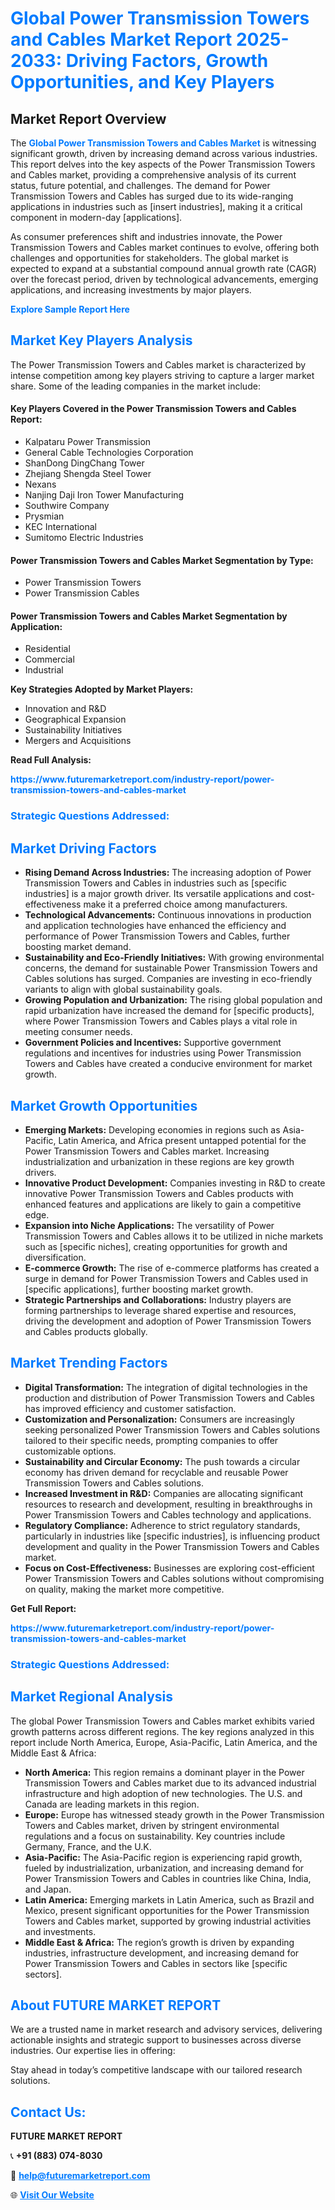 <h1 style="color: #007BFF;">Global Power Transmission Towers and Cables Market Report 2025-2033: Driving Factors, Growth Opportunities, and Key Players</h1>

<section id="overview">
<h2>Market Report Overview</h2>
<p>The <a href="https://www.futuremarketreport.com/industry-report/power-transmission-towers-and-cables-market" style="color: #007BFF; text-decoration: none;"><strong>Global Power Transmission Towers and Cables Market</strong></a> is witnessing significant growth, driven by increasing demand across various industries. This report delves into the key aspects of the Power Transmission Towers and Cables market, providing a comprehensive analysis of its current status, future potential, and challenges. The demand for Power Transmission Towers and Cables has surged due to its wide-ranging applications in industries such as [insert industries], making it a critical component in modern-day [applications].</p>
<p>As consumer preferences shift and industries innovate, the Power Transmission Towers and Cables market continues to evolve, offering both challenges and opportunities for stakeholders. The global market is expected to expand at a substantial compound annual growth rate (CAGR) over the forecast period, driven by technological advancements, emerging applications, and increasing investments by major players.</p>
</section>

<section id="overview">
<p><a href="https://www.futuremarketreport.com/request-sample/reportId=82104" style="color: #007BFF; text-decoration: none;"><strong>Explore Sample Report Here</strong></a></p>
</section>

<section id="key-players">
<h2 style="color: #007BFF;">Market Key Players Analysis</h2>
<p>The Power Transmission Towers and Cables market is characterized by intense competition among key players striving to capture a larger market share. Some of the leading companies in the market include:</p>
<h4>Key Players Covered in the Power Transmission Towers and Cables Report:</h4>
<ul><li>Kalpataru Power Transmission</li><li>General Cable Technologies Corporation</li><li>ShanDong DingChang Tower</li><li>Zhejiang Shengda Steel Tower</li><li>Nexans</li><li>Nanjing Daji Iron Tower Manufacturing</li><li>Southwire Company</li><li>Prysmian</li><li>KEC International</li><li>Sumitomo Electric Industries</li></ul>
<h4>Power Transmission Towers and Cables Market Segmentation by Type:</h4>
<ul><li>Power Transmission Towers</li><li>Power Transmission Cables</li></ul>

<h4>Power Transmission Towers and Cables Market Segmentation by Application:</h4>
<ul><li>Residential</li><li>Commercial</li><li>Industrial</li></ul>
<p><strong>Key Strategies Adopted by Market Players:</strong></p>
<ul>
<li>Innovation and R&D</li>
<li>Geographical Expansion</li>
<li>Sustainability Initiatives</li>
<li>Mergers and Acquisitions</li>
</ul>
</section>

<section>
<p><strong>Read Full Analysis: </strong></p><a href="https://www.futuremarketreport.com/industry-report/power-transmission-towers-and-cables-market" style="color: #007BFF; text-decoration: none;"><strong>https://www.futuremarketreport.com/industry-report/power-transmission-towers-and-cables-market</strong></a>
<h3 style="color: #007BFF;">Strategic Questions Addressed:</h3>
</section>

<section id="driving-factors">
<h2 style="color: #007BFF;">Market Driving Factors</h2>
<ul>
<li><strong>Rising Demand Across Industries:</strong> The increasing adoption of Power Transmission Towers and Cables in industries such as [specific industries] is a major growth driver. Its versatile applications and cost-effectiveness make it a preferred choice among manufacturers.</li>
<li><strong>Technological Advancements:</strong> Continuous innovations in production and application technologies have enhanced the efficiency and performance of Power Transmission Towers and Cables, further boosting market demand.</li>
<li><strong>Sustainability and Eco-Friendly Initiatives:</strong> With growing environmental concerns, the demand for sustainable Power Transmission Towers and Cables solutions has surged. Companies are investing in eco-friendly variants to align with global sustainability goals.</li>
<li><strong>Growing Population and Urbanization:</strong> The rising global population and rapid urbanization have increased the demand for [specific products], where Power Transmission Towers and Cables plays a vital role in meeting consumer needs.</li>
<li><strong>Government Policies and Incentives:</strong> Supportive government regulations and incentives for industries using Power Transmission Towers and Cables have created a conducive environment for market growth.</li>
</ul>
</section>

<section id="growth-opportunities">
<h2 style="color: #007BFF;">Market Growth Opportunities</h2>
<ul>
<li><strong>Emerging Markets:</strong> Developing economies in regions such as Asia-Pacific, Latin America, and Africa present untapped potential for the Power Transmission Towers and Cables market. Increasing industrialization and urbanization in these regions are key growth drivers.</li>
<li><strong>Innovative Product Development:</strong> Companies investing in R&D to create innovative Power Transmission Towers and Cables products with enhanced features and applications are likely to gain a competitive edge.</li>
<li><strong>Expansion into Niche Applications:</strong> The versatility of Power Transmission Towers and Cables allows it to be utilized in niche markets such as [specific niches], creating opportunities for growth and diversification.</li>
<li><strong>E-commerce Growth:</strong> The rise of e-commerce platforms has created a surge in demand for Power Transmission Towers and Cables used in [specific applications], further boosting market growth.</li>
<li><strong>Strategic Partnerships and Collaborations:</strong> Industry players are forming partnerships to leverage shared expertise and resources, driving the development and adoption of Power Transmission Towers and Cables products globally.</li>
</ul>
</section>

<section id="trending-factors">
<h2 style="color: #007BFF;">Market Trending Factors</h2>
<ul>
<li><strong>Digital Transformation:</strong> The integration of digital technologies in the production and distribution of Power Transmission Towers and Cables has improved efficiency and customer satisfaction.</li>
<li><strong>Customization and Personalization:</strong> Consumers are increasingly seeking personalized Power Transmission Towers and Cables solutions tailored to their specific needs, prompting companies to offer customizable options.</li>
<li><strong>Sustainability and Circular Economy:</strong> The push towards a circular economy has driven demand for recyclable and reusable Power Transmission Towers and Cables solutions.</li>
<li><strong>Increased Investment in R&D:</strong> Companies are allocating significant resources to research and development, resulting in breakthroughs in Power Transmission Towers and Cables technology and applications.</li>
<li><strong>Regulatory Compliance:</strong> Adherence to strict regulatory standards, particularly in industries like [specific industries], is influencing product development and quality in the Power Transmission Towers and Cables market.</li>
<li><strong>Focus on Cost-Effectiveness:</strong> Businesses are exploring cost-efficient Power Transmission Towers and Cables solutions without compromising on quality, making the market more competitive.</li>
</ul>
</section>

<section>
<p><strong>Get Full Report: </strong></p><a href="https://www.futuremarketreport.com/industry-report/power-transmission-towers-and-cables-market" style="color: #007BFF; text-decoration: none;"><strong>https://www.futuremarketreport.com/industry-report/power-transmission-towers-and-cables-market</strong></a>
<h3 style="color: #007BFF;">Strategic Questions Addressed:</h3>
</section>


<section id="regional-analysis">
<h2 style="color: #007BFF;">Market Regional Analysis</h2>
<p>The global Power Transmission Towers and Cables market exhibits varied growth patterns across different regions. The key regions analyzed in this report include North America, Europe, Asia-Pacific, Latin America, and the Middle East & Africa:</p>
<ul>
<li><strong>North America:</strong> This region remains a dominant player in the Power Transmission Towers and Cables market due to its advanced industrial infrastructure and high adoption of new technologies. The U.S. and Canada are leading markets in this region.</li>
<li><strong>Europe:</strong> Europe has witnessed steady growth in the Power Transmission Towers and Cables market, driven by stringent environmental regulations and a focus on sustainability. Key countries include Germany, France, and the U.K.</li>
<li><strong>Asia-Pacific:</strong> The Asia-Pacific region is experiencing rapid growth, fueled by industrialization, urbanization, and increasing demand for Power Transmission Towers and Cables in countries like China, India, and Japan.</li>
<li><strong>Latin America:</strong> Emerging markets in Latin America, such as Brazil and Mexico, present significant opportunities for the Power Transmission Towers and Cables market, supported by growing industrial activities and investments.</li>
<li><strong>Middle East & Africa:</strong> The region’s growth is driven by expanding industries, infrastructure development, and increasing demand for Power Transmission Towers and Cables in sectors like [specific sectors].</li>
</ul>
</section>

<footer>
<h2 style="color: #007BFF;">About FUTURE MARKET REPORT</h2>
<p>We are a trusted name in market research and advisory services, delivering actionable insights and strategic support to businesses across diverse industries. Our expertise lies in offering:</p>

<p>Stay ahead in today’s competitive landscape with our tailored research solutions.</p>

<h2 style="color: #007BFF;">Contact Us:</h2>
<p><strong>FUTURE MARKET REPORT</strong></p>
<p>📞 <strong>+91 (883) 074-8030</strong></p>
<p>📧 <strong><a href="mailto:help@futuremarketreport.com" style="color: #007BFF;">help@futuremarketreport.com</a></strong></p>
<p>🌐 <strong><a href="https://www.futuremarketreport.com/" style="color: #007BFF;">Visit Our Website</a></strong></p>
</footer>